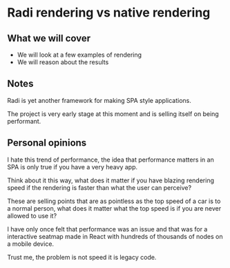 # Radi rendering vs native rendering

## What we will cover

* We will look at a few examples of rendering
* We will reason about the results

## Notes

Radi is yet another framework for making SPA style applications.

The project is very early stage at this moment and is selling
itself on being performant.

## Personal opinions

I hate this trend of performance, the idea that performance 
matters in an SPA is only true if you have a very heavy app.

Think about it this way, what does it matter if you have blazing
rendering speed if the rendering is faster than what the user
can perceive?

These are selling points that are as pointless as the top speed
of a car is to a normal person, what does it matter what the
top speed is if you are never allowed to use it?

I have only once felt that performance was an issue
and that was for a interactive seatmap made in React
with hundreds of thousands of nodes on a mobile device.

Trust me, the problem is not speed it is legacy code.
